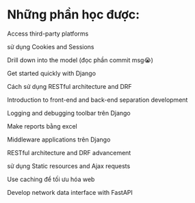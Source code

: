 
# Những phần học được:
Access third-party platforms

sử dụng Cookies and Sessions

Drill down into the model (đọc phần commit msg😭)

Get started quickly with Django

Cách sử dụng RESTful architecture and DRF

Introduction to front-end and back-end separation development

Logging and debugging toolbar trên Django

Make reports bằng excel

Middleware applications trên Django

RESTful architecture and DRF advancement

sử dụng Static resources and Ajax requests

Use caching để tối ưu hóa web

Develop network data interface with FastAPI